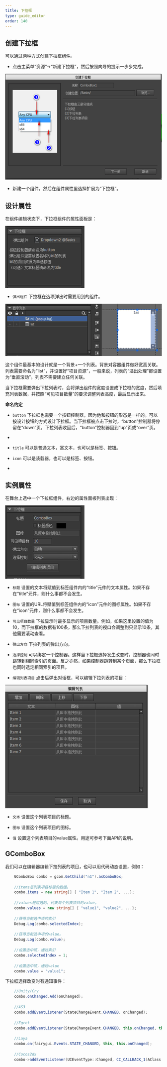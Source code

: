 ```yaml
---
title: 下拉框
type: guide_editor
order: 140
---
```


## 创建下拉框

可以通过两种方式创建下拉框组件。

- 点击主菜单“资源”->“新建下拉框”，然后按照向导的提示一步步完成。

![](../../images/20170803191137.png)

- 新建一个组件，然后在组件属性里选择扩展为“下拉框”。

## 设计属性

在组件编辑状态下，下拉框组件的属性面板是：

![](../../images/20170803161919.png)

- `弹出组件` 下拉框在选项弹出时需要用到的组件。

![](../../images/20170803162921.png)

这个组件最基本的设计就是一个背景+一个列表。背景对容器组件做好宽高关联。列表需要命名为“list”，并设置好“项目资源”，一般来说，列表的“溢出处理”都设置为“垂直滚动”。列表不需要建立任何关联。

当下拉框需要弹出下拉列表时，会将弹出组件的宽度设置成下拉框的宽度，然后填充列表数据，并按照“可见项目数量”的要求调整列表高度，最后显示出来。

**命名约定**

- `button` 下拉框也需要一个按钮控制器，因为他和按钮的形态是一样的。可以按设计按钮的方式设计下拉框。当下拉框被点击下拉时，“button”控制器将停留在“down”页，下拉列表收回后，“button”控制器回到“up”页或“over”页。
- 
- `title` 可以是普通文本，富文本，也可以是标签、按钮。

- `icon` 可以是装载器，也可以是标签、按钮。
- 
## 实例属性

在舞台上选中一个下拉框组件，右边的属性面板列表出现：

![](../../images/20170803163612.png)

- `标题` 设置的文本将赋值到标签组件内的“title”元件的文本属性。如果不存在“title”元件，则什么事都不会发生。

- `图标` 设置的URL将赋值到标签组件内的“icon”元件的图标属性。如果不存在“icon”元件，则什么事都不会发生。

- `可见项目数量` 下拉显示时最多显示的项目数量。例如，如果这里设置的值为10，而下拉框的数据有100条，那么下拉列表的视口会调整到只显示10条，其他需要滚动查看。

- `弹出方向` 下拉列表的弹出方向。

- `选择控制` 可以绑定一个控制器。这样当下拉框选择发生改变时，控制器也同时跳转到相同索引的页面。反之亦然，如果控制器跳转到某个页面，那么下拉框也同时选定相同索引的项目。

- `编辑列表项目` 点击后弹出对话框，可以编辑下拉列表的项目：

![](../../images/20170803173655.png)

- `文本` 设置这个列表项目的标题。

- `图标` 设置这个列表项目的图标。

- `值` 设置这个列表项目的value属性。用途可参考下面API的说明。

## GComboBox

我们可以在编辑器编辑下拉列表的项目，也可以用代码动态设置，例如：

```csharp
    GComboBox combo = gcom.GetChild("n1").asComboBox;

    //items是列表项目标题的数组。
    combo.items = new string[] { "Item 1", "Item 2", ...};

    //values是可选的，代表每个列表项目的value。
    combo.values = new string[] { "value1", "value2", ...};

    //获得当前选中项的索引
    Debug.Log(combo.selectedIndex);

    //获得当前选中项的value。
    Debug.Log(combo.value);

    //设置选中项，通过索引
    combo.selectedIndex = 1;

    //设置选中项，通过value
    combo.value = "value1";
```

下拉框选择改变时有通知事件：

```csharp
    //Unity/Cry
    combo.onChanged.Add(onChanged);

    //AS3
    combo.addEventListener(StateChangeEvent.CHANGED, onChanged);

    //Egret
    combo.addEventListener(StateChangeEvent.CHANGED, this.onChanged, this);

    //Laya
    combo.on(fairygui.Events.STATE_CHANGED, this, this.onChanged);

    //Cocos2dx
    combo->addEventListener(UIEventType::Changed, CC_CALLBACK_1(AClass::onChanged, this));
```